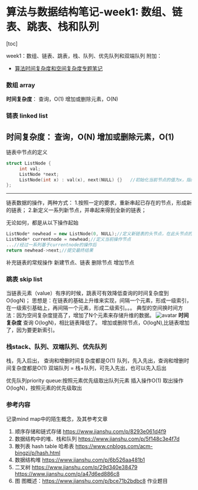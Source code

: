 # 算法与数据结构笔记-week1: 数组、链表、跳表、栈和队列
[toc]

week1：数组、链表、跳表，栈、队列、优先队列和双端队列
附加：
* [算法时间复杂度和空间复杂度专题笔记](算法时间复杂度和空间复杂度.md)

### 数组 array
**时间复杂度**：
查询，O(1)
增加或删除元素，O(N)

### 链表 linked list
**时间复杂度**：
查询，O(N)
增加或删除元素，O(1)
-----
链表中节点的定义
```c++
struct ListNode {
     int val;
     ListNode *next;
     ListNode(int x) : val(x), next(NULL) {}   //初始化当前节点的值为x，指向空
};
```
-----
链表数据的操作，两种方式：
1.按照一定的要求，重新串起已存在的节点，形成新的链表；
2.新定义一系列新节点，并串起来得到全新的链表；

无论如何，都是从以下操作起始
```c++
ListNode* newhead = new ListNode(0, NULL);//定义新链表的头节点，在此头节点的next指针开始重新组织新链表
ListNode* currentnode = newhead;//定义当前操作节点
...//经过一系列基于currentnode的操作后
return newhead->next;//提交最终结果
```
补充链表的常规操作
新建节点、链表
删除节点
增加节点
### 跳表 skip list
当链表元素（value）有序的时候，跳表可有效降低查询的时间复杂度到O(logN)；
思想是：在链表的基础上升维来实现，间隔一个元素，形成一级索引，在一级索引基础上，再间隔一个元素，形成二级索引。。。
典型的空间换时间方法：因为空间复杂度提高了，增加了N个元素来存储升维的数据。
![avatar](https://gitee.com/chunxianwang/ImageHost/raw/master/uPic/跳表.png)
**时间复杂度**
查询 O(logN)，相比链表降低了。
增加或删除节点，O(logN),比链表增加了，因为要更新索引。

### 栈stack、队列、双端队列、优先队列
栈，先入后出， 查询和增删时间复杂度都是O(1)
队列，先入先出，查询和增删时间复杂度都是O(1)
双端队列 = 栈+队列，可先入先出，也可以先入后出

优先队列priority queue:按照元素优先级取出队列元素
插入操作O(1)
取出操作O(logN)，按照元素的优先级取出

### 参考内容
记录mind map中的陌生概念，及其参考文章
1. 顺序存储和链式存储
   https://www.jianshu.com/p/8293e061d4f9
2. 数据结构中的堆、栈和队列
   https://www.jianshu.com/p/5f148c3e4f7d
3. 散列表 hash table 哈希表
   https://www.cnblogs.com/acm-bingzi/p/hash.html
4. 数据结构堆
   https://www.jianshu.com/p/6b526aa481b1
5. 二叉树
   https://www.jianshu.com/p/29d340e38479
   https://www.jianshu.com/p/a47d6ed886c8
6. 图
   图概述：https://www.jianshu.com/p/bce71b2bdbc8
作业题目



